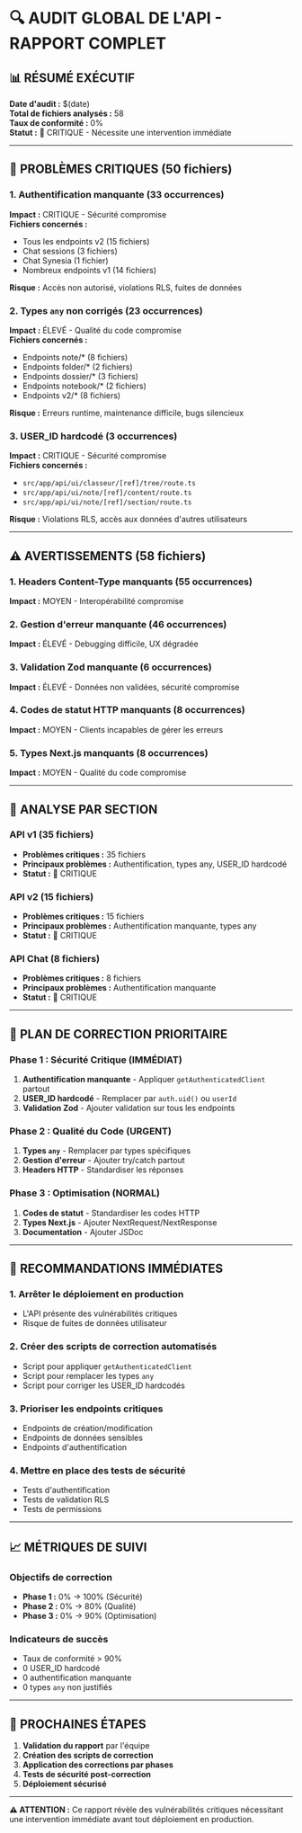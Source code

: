 # 🔍 AUDIT GLOBAL DE L'API - RAPPORT COMPLET

## 📊 RÉSUMÉ EXÉCUTIF

**Date d'audit :** $(date)  
**Total de fichiers analysés :** 58  
**Taux de conformité :** 0%  
**Statut :** 🚨 CRITIQUE - Nécessite une intervention immédiate

---

## 🚨 PROBLÈMES CRITIQUES (50 fichiers)

### 1. **Authentification manquante** (33 occurrences)
**Impact :** CRITIQUE - Sécurité compromise  
**Fichiers concernés :**
- Tous les endpoints v2 (15 fichiers)
- Chat sessions (3 fichiers)
- Chat Synesia (1 fichier)
- Nombreux endpoints v1 (14 fichiers)

**Risque :** Accès non autorisé, violations RLS, fuites de données

### 2. **Types `any` non corrigés** (23 occurrences)
**Impact :** ÉLEVÉ - Qualité du code compromise  
**Fichiers concernés :**
- Endpoints note/* (8 fichiers)
- Endpoints folder/* (2 fichiers)
- Endpoints dossier/* (3 fichiers)
- Endpoints notebook/* (2 fichiers)
- Endpoints v2/* (8 fichiers)

**Risque :** Erreurs runtime, maintenance difficile, bugs silencieux

### 3. **USER_ID hardcodé** (3 occurrences)
**Impact :** CRITIQUE - Sécurité compromise  
**Fichiers concernés :**
- `src/app/api/ui/classeur/[ref]/tree/route.ts`
- `src/app/api/ui/note/[ref]/content/route.ts`
- `src/app/api/ui/note/[ref]/section/route.ts`

**Risque :** Violations RLS, accès aux données d'autres utilisateurs

---

## ⚠️ AVERTISSEMENTS (58 fichiers)

### 1. **Headers Content-Type manquants** (55 occurrences)
**Impact :** MOYEN - Interopérabilité compromise

### 2. **Gestion d'erreur manquante** (46 occurrences)
**Impact :** ÉLEVÉ - Debugging difficile, UX dégradée

### 3. **Validation Zod manquante** (6 occurrences)
**Impact :** ÉLEVÉ - Données non validées, sécurité compromise

### 4. **Codes de statut HTTP manquants** (8 occurrences)
**Impact :** MOYEN - Clients incapables de gérer les erreurs

### 5. **Types Next.js manquants** (8 occurrences)
**Impact :** MOYEN - Qualité du code compromise

---

## 📁 ANALYSE PAR SECTION

### API v1 (35 fichiers)
- **Problèmes critiques :** 35 fichiers
- **Principaux problèmes :** Authentification, types any, USER_ID hardcodé
- **Statut :** 🚨 CRITIQUE

### API v2 (15 fichiers)
- **Problèmes critiques :** 15 fichiers
- **Principaux problèmes :** Authentification manquante, types any
- **Statut :** 🚨 CRITIQUE

### API Chat (8 fichiers)
- **Problèmes critiques :** 8 fichiers
- **Principaux problèmes :** Authentification manquante
- **Statut :** 🚨 CRITIQUE

---

## 🎯 PLAN DE CORRECTION PRIORITAIRE

### Phase 1 : Sécurité Critique (IMMÉDIAT)
1. **Authentification manquante** - Appliquer `getAuthenticatedClient` partout
2. **USER_ID hardcodé** - Remplacer par `auth.uid()` ou `userId`
3. **Validation Zod** - Ajouter validation sur tous les endpoints

### Phase 2 : Qualité du Code (URGENT)
1. **Types `any`** - Remplacer par types spécifiques
2. **Gestion d'erreur** - Ajouter try/catch partout
3. **Headers HTTP** - Standardiser les réponses

### Phase 3 : Optimisation (NORMAL)
1. **Codes de statut** - Standardiser les codes HTTP
2. **Types Next.js** - Ajouter NextRequest/NextResponse
3. **Documentation** - Ajouter JSDoc

---

## 🔧 RECOMMANDATIONS IMMÉDIATES

### 1. **Arrêter le déploiement en production**
- L'API présente des vulnérabilités critiques
- Risque de fuites de données utilisateur

### 2. **Créer des scripts de correction automatisés**
- Script pour appliquer `getAuthenticatedClient`
- Script pour remplacer les types `any`
- Script pour corriger les USER_ID hardcodés

### 3. **Prioriser les endpoints critiques**
- Endpoints de création/modification
- Endpoints de données sensibles
- Endpoints d'authentification

### 4. **Mettre en place des tests de sécurité**
- Tests d'authentification
- Tests de validation RLS
- Tests de permissions

---

## 📈 MÉTRIQUES DE SUIVI

### Objectifs de correction
- **Phase 1 :** 0% → 100% (Sécurité)
- **Phase 2 :** 0% → 80% (Qualité)
- **Phase 3 :** 0% → 90% (Optimisation)

### Indicateurs de succès
- Taux de conformité > 90%
- 0 USER_ID hardcodé
- 0 authentification manquante
- 0 types `any` non justifiés

---

## 🚀 PROCHAINES ÉTAPES

1. **Validation du rapport** par l'équipe
2. **Création des scripts de correction**
3. **Application des corrections par phases**
4. **Tests de sécurité post-correction**
5. **Déploiement sécurisé**

---

**⚠️ ATTENTION :** Ce rapport révèle des vulnérabilités critiques nécessitant une intervention immédiate avant tout déploiement en production. 